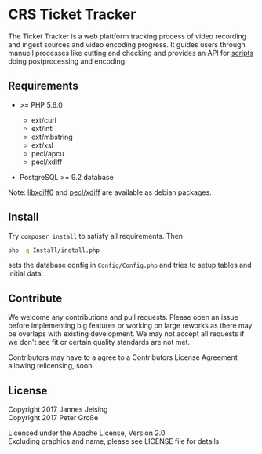 CRS Ticket Tracker
==================

The Ticket Tracker is a web plattform tracking process of video recording and
ingest sources and video encoding progress. It guides users through manuell processes like cutting and checking and provides an API for [scripts](https://github.com/crs-tools/crs-scripts) doing postprocessing and encoding.

Requirements
------------

- \>= PHP 5.6.0
  - ext/curl
  - ext/intl
  - ext/mbstring
  - ext/xsl
  - pecl/apcu
  - pecl/xdiff

- PostgreSQL >= 9.2 database

Note: [libxdiff0](https://github.com/a-tze/libxdiff ) and [pecl/xdiff](https://github.com/a-tze/php5-xdiff) are available as debian packages.

Install
-------

Try `composer install` to satisfy all requirements. Then

```bash
php -q Install/install.php
```

sets the database config in `Config/Config.php` and tries to setup tables
and initial data.


Contribute
----------

We welcome any contributions and pull requests.
Please open an issue before implementing big features or working on large
reworks as there may be overlaps with existing development.
We may not accept all requests if we don't see fit or certain quality standards
are not met.

Contributors may have to a agree to a Contributors License Agreement allowing
relicensing, soon.

License
-------

Copyright 2017 Jannes Jeising  
Copyright 2017 Peter Große

Licensed under the Apache License, Version 2.0.  
Excluding graphics and name, please see LICENSE file for details.
